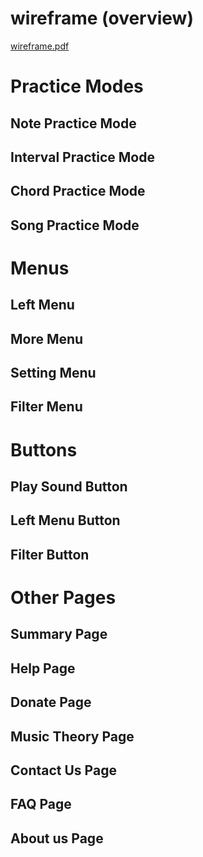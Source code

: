 # wireframe (overview)
[wireframe.pdf](../../tex/D1/wireframes.pdf)

# Practice Modes
## Note Practice Mode
## Interval Practice Mode
## Chord Practice Mode
## Song Practice Mode

# Menus
## Left Menu
## More Menu
## Setting Menu
## Filter Menu


# Buttons
## Play Sound Button
## Left Menu Button
## Filter Button

# Other Pages
## Summary Page
## Help Page
## Donate Page
## Music Theory Page
## Contact Us Page
## FAQ Page
## About us Page


